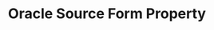 ---
# -------------------------- #
#        CONTENT TYPE        #
# -------------------------- #

content-type: "api-form"
form-type: "source"
key: "source-form-properties-oracle-object"


# -------------------------- #
#        OBJECT INFO         #
# -------------------------- #

title: "Oracle Source Form Property"
api-type: "oracle"
display-name: "Oracle"

source-type: "database"
docs-name: "oracle"
db-type: "oracle"

description: ""


# -------------------------- #
#      OBJECT ATTRIBUTES     #
# -------------------------- #

uses-common-fields: true
## See these fields in _data/connect/common/database-sources.yml > all-databases

object-attributes:
  - name: "default_replication_method"
    type: "string"
    required: false
    description: "**This field is not currently in use, but will be part of a future release.**"
    value: ""

  - name: "filter_schemas"
    type: "string"
    required: false
    description: "**This is an internal field and is for Stitch use only.**"
    value: ""

  - name: "sid"
    type: "string"
    required: false
    description: "The site identifier associated with the Oracle instance."
    value: "<ORACLE_SID>"
---